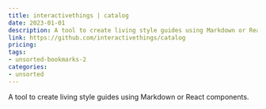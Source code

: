 ```yaml
---
title: interactivethings | catalog
date: 2023-01-01
description: A tool to create living style guides using Markdown or React components.
link: https://github.com/interactivethings/catalog
pricing: 
tags: 
- unsorted-bookmarks-2 
categories: 
- unsorted 
---
```


A tool to create living style guides using Markdown or React components.